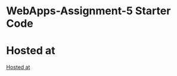 # WebApps-Assignment-5 Starter Code
# Hosted at
[Hosted at](https://44-563-web-apps-f22.github.io/44563-webapps-assignment-5-hemadurgakirankadali/insects.html)